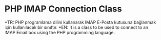 # PHP IMAP Connection Class


  *TR: PHP programlama dilini kullanarak IMAP E-Posta kutusuna bağlanmak için kullanılacak bir sınıftır.
  *EN:  It is a class to be used to connect to an IMAP Email box using the PHP programming language.
  
